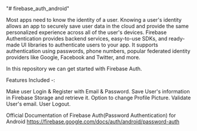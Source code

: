 "# firebase_auth_android" 

Most apps need to know the identity of a user. Knowing a user's identity allows an app to securely save user data in the cloud and provide the same personalized experience across all of the user's devices.
Firebase Authentication provides backend services, easy-to-use SDKs, and ready-made UI libraries to authenticate users to your app. It supports authentication using passwords, phone numbers, popular federated identity providers like Google, Facebook and Twitter, and more.

In this repository we can get started with Firebase Auth.

Features Included -:

Make user Login & Register with Email & Password.
Save User's information in Firebase Storage and retrieve it.
Option to change Profile Picture.
Validate User's email.
User Logout.

Official Documentation of Firebase Auth(Password Authentication) for Android
https://firebase.google.com/docs/auth/android/password-auth
